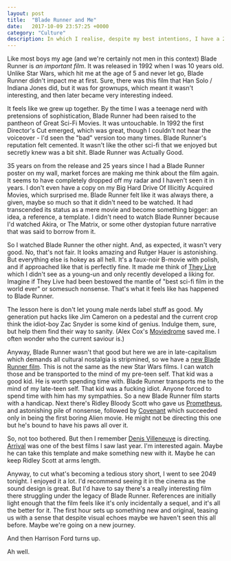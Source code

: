 ```yaml
---
layout: post
title:  "Blade Runner and Me"
date:   2017-10-09 23:57:25 +0000
category: "Culture"
description: In which I realise, despite my best intentions, I have a 25 year relationship with a piece of pop culture. 
---
```


Like most boys my age (and we're certainly not men in this context) Blade Runner is *an important film*. It was released in 1992 when I was 10 years old. Unlike Star Wars, which hit me at the age of 5 and never let go, Blade Runner didn't impact me at first. Sure, there was this film that Han Solo / Indiana Jones did, but it was for grownups, which meant it wasn't interesting, and then later became very interesting indeed. 

It feels like we grew up together. By the time I was a teenage nerd with pretensions of sophistication, Blade Runner had been raised to the pantheon of Great Sci-Fi Movies. It was untouchable. In 1992 the first Director's Cut emerged, which was great, though I couldn't not hear the voiceover - I'd seen the "bad" version too many times. Blade Runner's reputation felt cemented. It wasn't like the other sci-fi that we enjoyed but secretly knew was a bit shit. Blade Runner was Actually Good. 

35 years on from the release and 25 years since I had a Blade Runner poster on my wall, market forces are making me think about the film again. It seems to have completely dropped off my radar and I haven't seen it in years. I don't even have a copy on my Big Hard Drive Of Illicitly Acquired Movies, which surprised me. Blade Runner felt like it was always there, a given, maybe so much so that it didn't need to be watched. It had transcended its status as a mere movie and become something bigger: an idea, a reference, a template. I didn't need to watch Blade Runner because I'd watched Akira, or The Matrix, or some other dystopian future narrative that was said to borrow from it. 

So I watched Blade Runner the other night. And, as expected, it wasn't very good. No, that's not fair. It looks amazing and Rutger Hauer is astonishing. But everything else is hokey as all hell. It's a faux-noir B-movie with polish, and if approached like that is perfectly fine. It made me think of [They Live](https://en.wikipedia.org/wiki/They_Live) which I didn't see as a young-un and only recently developed a liking for. Imagine if They Live had been bestowed the mantle of "best sci-fi film in the world ever" or somesuch nonsense. That's what it feels like has happened to Blade Runner. 

The lesson here is don't let young male nerds label stuff as good. My generation put hacks like Jim Cameron on a pedestal and the current crop think the idiot-boy Zac Snyder is some kind of genius. Indulge them, sure, but help them find their way to sanity. (Alex Cox's [Moviedrome](https://en.wikipedia.org/wiki/Moviedrome) saved me. I often wonder who the current saviour is.) 

Anyway, Blade Runner wasn't that good but here we are in late-capitalism which demands all cultural nostalgia is stripmined, so we have a [new Blade Runner film](https://en.wikipedia.org/wiki/Blade_Runner_2049). This is not the same as the new Star Wars films. I can watch those and be transported to the mind of my pre-teen self. That kid was a good kid. He is worth spending time with. Blade Runner transports me to the mind of my late-teen self. That kid was a fucking idiot. Anyone forced to spend time with him has my sympathies. So a new Blade Runner film starts with a handicap. Next there's Ridley Bloody Scott who gave us [Prometheus](https://en.wikipedia.org/wiki/Prometheus_(2012_film)), and astonishing pile of nonsense, followed by [Covenant](https://en.wikipedia.org/wiki/Alien:_Covenant) which succeeded only in being the first boring Alien movie. He might not be directing this one but he's bound to have his paws all over it. 

So, not too bothered. But then I remember [Denis Villeneuve](https://en.wikipedia.org/wiki/Denis_Villeneuve) is directing. [Arrival](https://en.wikipedia.org/wiki/Arrival_(film)) was one of the best films I saw last year. I'm interested again. Maybe he can take this template and make something new with it. Maybe he can keep Ridley Scott at arms length. 

Anyway, to cut what's becoming a tedious story short, I went to see 2049 tonight. I enjoyed it a lot. I'd recommend seeing it in the cinema as the sound design is great. But I'd have to say there's a really interesting film there struggling under the legacy of Blade Runner. References are initially light enough that the film feels like it's only incidentally a sequel, and it's all the better for it. The first hour sets up something new and original, teasing us with a sense that despite visual echoes maybe we haven't seen this all before. Maybe we're going on a new journey. 

And then Harrison Ford turns up. 

Ah well. 